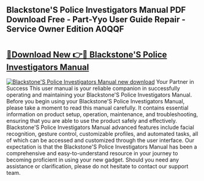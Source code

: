 ## Blackstone'S Police Investigators Manual PDF Download Free - Part-Yyo User Guide Repair - Service Owner Edition A0QQF

# <h2><a href="http://bc98649.oget.top/?id=Blackstone%27S+Police+Investigators+Manual">🔗Download New 👉🔴 Blackstone'S Police Investigators Manual</a></h2>

[![Blackstone'S Police Investigators Manual new download](https://i.imgur.com/5g1atiW.png)](http://bc98649.oget.top/?id=Blackstone%27S+Police+Investigators+Manual)
Your Partner in Success This user manual is your reliable companion in successfully operating and maintaining your Blackstone'S Police Investigators Manual. Before you begin using your Blackstone'S Police Investigators Manual, please take a moment to read this manual carefully. It contains essential information on product setup, operation, maintenance, and troubleshooting, ensuring that you are able to use the product safely and effectively. Blackstone'S Police Investigators Manual advanced features include facial recognition, gesture control, customizable profiles, and automated tasks, all of which can be accessed and customized through the user interface. Our expectation is that the Blackstone'S Police Investigators Manual has been a comprehensive and easy-to-understand resource in your journey to becoming proficient in using your new gadget. Should you need any assistance or clarification, please do not hesitate to contact our support team.
